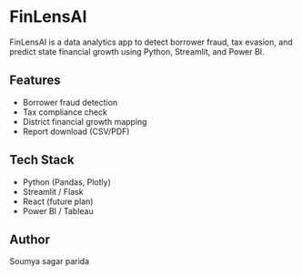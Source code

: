 # FinLensAI

FinLensAI is a data analytics app to detect borrower fraud, tax evasion, and predict state financial growth using Python, Streamlit, and Power BI.

## Features
- Borrower fraud detection
- Tax compliance check
- District financial growth mapping
- Report download (CSV/PDF)

## Tech Stack
- Python (Pandas, Plotly)
- Streamlit / Flask
- React (future plan)
- Power BI / Tableau

## Author
Soumya sagar parida
